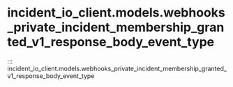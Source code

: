 # incident_io_client.models.webhooks_private_incident_membership_granted_v1_response_body_event_type

::: incident_io_client.models.webhooks_private_incident_membership_granted_v1_response_body_event_type